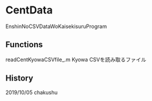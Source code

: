 # CentData
EnshinNoCSVDataWoKaisekisuruProgram

## Functions
readCentKyowaCSVfile_.m
 Kyowa CSVを読み取るファイル

## History
2019/10/05 chakushu
